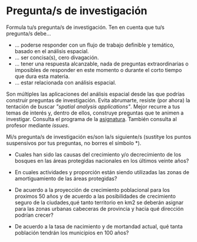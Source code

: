 # Pregunta/s de investigación

Formula tu/s pregunta/s de investigación. Ten en cuenta que tu/s pregunta/s debe...

* ... poderse responder con un flujo de trabajo definible y temático, basado en el análisis espacial.
* ... ser concisa(s), cero divagación.
* ... tener una respuesta alcanzable, nada de preguntas extraordinarias o imposibles de responder en este momento o durante el corto tiempo que dura esta materia.
* ... estar relacionada con análisis espacial.

Son múltiples las aplicaciones del análisis espacial desde las que podrías construir preguntas de investigación. Evita abrumarte, resiste (por ahora) la tentación de buscar *"spatial analysis applications"*. Mejor recurre a tus temas de interés y, dentro de ellos, construye preguntas que te animen a investigar. Consulta el programa de la [asignatura](https://github.com/maestria-geotel-master/material-de-apoyo/blob/master/programa-analisis-espacial.md). También consulta al profesor mediante *issues*.

Mi/s pregunta/s de investigación es/son la/s siguiente/s (sustitye los puntos suspensivos por tus preguntas, no borres el símbolo \*).

* Cuales han sido las causas del crecimiento y/o decrecimiento de los bosques en las áreas protegidas nacionales en los últimos veinte años?

* En cuales actividades y proporción están siendo utilizadas las zonas de amortiguamiento de las áreas protegidas?

* De acuerdo a la proyección de crecimiento poblacional para los proximos 50 años y de acuerdo a las posibilidades de crecimiento seguro de la ciudades,qué tanto territorio en km2 se deberán asignar para las zonas urbanas cabeceras de provincia y hacia qué dirección podrían crecer?

* De acuerdo a la tasa de nacimiento y de mortandad actual, qué tanta población tendrán los municipios en 100 años?

